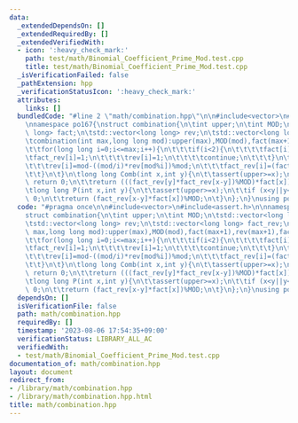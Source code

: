 ```yaml
---
data:
  _extendedDependsOn: []
  _extendedRequiredBy: []
  _extendedVerifiedWith:
  - icon: ':heavy_check_mark:'
    path: test/math/Binomial_Coefficient_Prime_Mod.test.cpp
    title: test/math/Binomial_Coefficient_Prime_Mod.test.cpp
  _isVerificationFailed: false
  _pathExtension: hpp
  _verificationStatusIcon: ':heavy_check_mark:'
  attributes:
    links: []
  bundledCode: "#line 2 \"math/combination.hpp\"\n\n#include<vector>\n#include<assert.h>\n\
    \nnamespace po167{\nstruct combination{\n\tint upper;\n\tint MOD;\n\tstd::vector<long\
    \ long> fact;\n\tstd::vector<long long> rev;\n\tstd::vector<long long> fact_rev;\n\
    \tcombination(int max,long long mod):upper(max),MOD(mod),fact(max+1),rev(max+1),fact_rev(max+1){\n\
    \t\tfor(long long i=0;i<=max;i++){\n\t\t\tif(i<2){\n\t\t\t\tfact[i]=1;\n\t\t\t\
    \tfact_rev[i]=1;\n\t\t\t\trev[i]=1;\n\t\t\t\tcontinue;\n\t\t\t}\n\t\t\tfact[i]=(fact[i-1]*i)%mod;\n\
    \t\t\trev[i]=mod-((mod/i)*rev[mod%i])%mod;\n\t\t\tfact_rev[i]=(fact_rev[i-1]*rev[i])%mod;\n\
    \t\t}\n\t}\n\tlong long Comb(int x,int y){\n\t\tassert(upper>=x);\n\t\tif (x<y||y<0||x<0)\
    \ return 0;\n\t\treturn (((fact_rev[y]*fact_rev[x-y])%MOD)*fact[x])%MOD;\n\t}\n\
    \tlong long P(int x,int y){\n\t\tassert(upper>=x);\n\t\tif (x<y||y<0||x<0) return\
    \ 0;\n\t\treturn (fact_rev[x-y]*fact[x])%MOD;\n\t}\n};\n}\nusing po167::combination;\n"
  code: "#pragma once\n\n#include<vector>\n#include<assert.h>\n\nnamespace po167{\n\
    struct combination{\n\tint upper;\n\tint MOD;\n\tstd::vector<long long> fact;\n\
    \tstd::vector<long long> rev;\n\tstd::vector<long long> fact_rev;\n\tcombination(int\
    \ max,long long mod):upper(max),MOD(mod),fact(max+1),rev(max+1),fact_rev(max+1){\n\
    \t\tfor(long long i=0;i<=max;i++){\n\t\t\tif(i<2){\n\t\t\t\tfact[i]=1;\n\t\t\t\
    \tfact_rev[i]=1;\n\t\t\t\trev[i]=1;\n\t\t\t\tcontinue;\n\t\t\t}\n\t\t\tfact[i]=(fact[i-1]*i)%mod;\n\
    \t\t\trev[i]=mod-((mod/i)*rev[mod%i])%mod;\n\t\t\tfact_rev[i]=(fact_rev[i-1]*rev[i])%mod;\n\
    \t\t}\n\t}\n\tlong long Comb(int x,int y){\n\t\tassert(upper>=x);\n\t\tif (x<y||y<0||x<0)\
    \ return 0;\n\t\treturn (((fact_rev[y]*fact_rev[x-y])%MOD)*fact[x])%MOD;\n\t}\n\
    \tlong long P(int x,int y){\n\t\tassert(upper>=x);\n\t\tif (x<y||y<0||x<0) return\
    \ 0;\n\t\treturn (fact_rev[x-y]*fact[x])%MOD;\n\t}\n};\n}\nusing po167::combination;\n"
  dependsOn: []
  isVerificationFile: false
  path: math/combination.hpp
  requiredBy: []
  timestamp: '2023-08-06 17:54:35+09:00'
  verificationStatus: LIBRARY_ALL_AC
  verifiedWith:
  - test/math/Binomial_Coefficient_Prime_Mod.test.cpp
documentation_of: math/combination.hpp
layout: document
redirect_from:
- /library/math/combination.hpp
- /library/math/combination.hpp.html
title: math/combination.hpp
---
```

